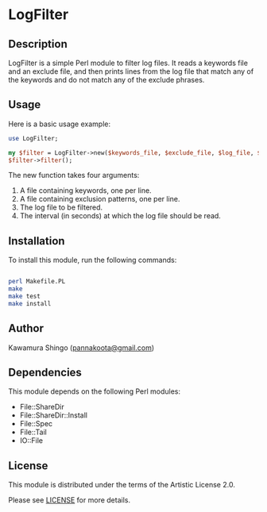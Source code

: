 # LogFilter

## Description

LogFilter is a simple Perl module to filter log files. It reads a keywords file and an exclude file, and then prints lines from the log file that match any of the keywords and do not match any of the exclude phrases.

## Usage

Here is a basic usage example:

```perl
use LogFilter;

my $filter = LogFilter->new($keywords_file, $exclude_file, $log_file, $interval);
$filter->filter();
```

The new function takes four arguments:

1. A file containing keywords, one per line.
2. A file containing exclusion patterns, one per line.
3. The log file to be filtered.
4. The interval (in seconds) at which the log file should be read.

## Installation

To install this module, run the following commands:

```bash

perl Makefile.PL
make
make test
make install
```

## Author

Kawamura Shingo (pannakoota@gmail.com)

## Dependencies

This module depends on the following Perl modules:

- File::ShareDir
- File::ShareDir::Install
- File::Spec
- File::Tail
- IO::File

## License

This module is distributed under the terms of the Artistic License 2.0.

Please see [LICENSE](https://opensource.org/licenses/Artistic-2.0) for more details.
